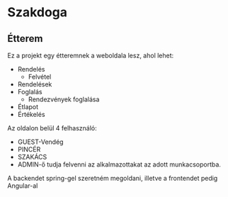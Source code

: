 # Szakdoga
<h2>Étterem</h2>

<p>Ez a projekt egy étteremnek a weboldala lesz, ahol lehet:
  <ul>
    <li>Rendelés
      <ul>
        <li>Felvétel</li>
      </ul>
    </li>
    <li>Rendelések</li>
    <li>Foglalás
        <ul>
          <li>Rendezvények foglalása</li>
        </ul>
      </li>
    <li>Étlapot</li>
    <li>Értékelés</li>
  </ul>
</p>
<p> Az oldalon belül 4 felhasználó: 
  <ul>
    <li>GUEST-Vendég</li>
    <li>PINCÉR</li>
    <li>SZAKÁCS</li>
    <li>ADMIN-ő tudja felvenni az alkalmazottakat az adott munkacsoportba.</li>
  </ul>
</p>

<p>A backendet spring-gel szeretném megoldani, illetve a frontendet pedig Angular-al</p>
